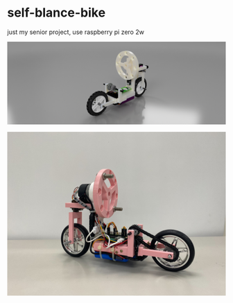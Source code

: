 # self-blance-bike
just my senior project, use raspberry pi zero 2w  

![alt text](https://github.com/yuan-0816/self-blance-bike/blob/master/bike%20v83.png?raw=true)  

![alt text](https://github.com/yuan-0816/self-blance-bike/blob/master/S__4702238.jpg?raw=true)  


